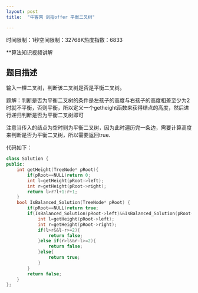 ```yaml
---
layout: post
title:  "牛客网 剑指offer 平衡二叉树"

---
```

时间限制：1秒空间限制：32768K热度指数：6833

**算法知识视频讲解

## 题目描述

输入一棵二叉树，判断该二叉树是否是平衡二叉树。





题解：判断是否为平衡二叉树的条件是左孩子的高度与右孩子的高度相差至少为2时就不平衡，否则平衡，所以定义一个getheight函数来获得结点的高度，然后进行递归判断是否为平衡二叉树即可

注意当传入的结点为空时则为平衡二叉树，因为此时遍历完一条边，需要计算高度来判断是否为平衡二叉树，所以需要返回true.



代码如下：

```c++
class Solution {
public:
    int getHeight(TreeNode* pRoot){
        if(pRoot==NULL)return 0;
        int l=getHeight(pRoot->left);
        int r=getHeight(pRoot->right);
        return l>r?l+1:r+1;
    }
    bool IsBalanced_Solution(TreeNode* pRoot) {
		if(pRoot==NULL)return true;
        if(IsBalanced_Solution(pRoot->left)&&IsBalanced_Solution(pRoot->right)){
            int l=getHeight(pRoot->left);
            int r=getHeight(pRoot->right);
            if(l>r&&l-r>=2){
                return false;
            }else if(r>l&&r-l>=2){
                return false;
            }else{
                return true;
            }
        }
        return false;               
    }	
};
```

